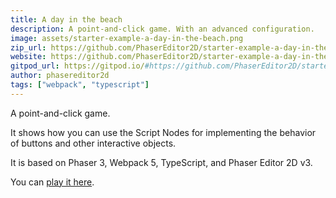 ```yaml
---
title: A day in the beach
description: A point-and-click game. With an advanced configuration.
image: assets/starter-example-a-day-in-the-beach.png
zip_url: https://github.com/PhaserEditor2D/starter-example-a-day-in-the-beach/archive/refs/tags/v1.2.4.zip
website: https://github.com/PhaserEditor2D/starter-example-a-day-in-the-beach
gitpod_url: https://gitpod.io/#https://github.com/PhaserEditor2D/starter-example-a-day-in-the-beach
author: phasereditor2d
tags: ["webpack", "typescript"]
---
```

A point-and-click game.

It shows how you can use the Script Nodes for implementing the behavior of buttons
and other interactive objects.

It is based on Phaser 3, Webpack 5, TypeScript, and Phaser Editor 2D v3.

You can [play it here](https://phasereditor2d.github.io/starter-example-a-day-in-the-beach/).
